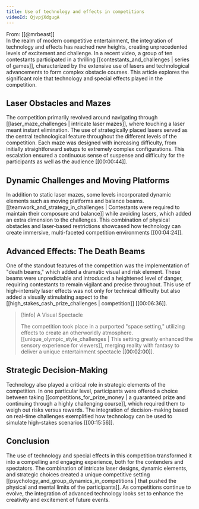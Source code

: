 ```yaml
---
title: Use of technology and effects in competitions
videoId: QjvpjXdgugA
---
```


From: [[@mrbeast]] <br/> 
In the realm of modern competitive entertainment, the integration of technology and effects has reached new heights, creating unprecedented levels of excitement and challenge. In a recent video, a group of ten contestants participated in a thrilling [[contestants_and_challenges | series of games]], characterized by the extensive use of lasers and technological advancements to form complex obstacle courses. This article explores the significant role that technology and special effects played in the competition.

## Laser Obstacles and Mazes

The competition primarily revolved around navigating through [[laser_maze_challenges | intricate laser mazes]], where touching a laser meant instant elimination. The use of strategically placed lasers served as the central technological feature throughout the different levels of the competition. Each maze was designed with increasing difficulty, from initially straightforward setups to extremely complex configurations. This escalation ensured a continuous sense of suspense and difficulty for the participants as well as the audience [<a class="yt-timestamp" data-t="00:00:44">[00:00:44]</a>].

## Dynamic Challenges and Moving Platforms

In addition to static laser mazes, some levels incorporated dynamic elements such as moving platforms and balance beams. [[teamwork_and_strategy_in_challenges | Contestants were required to maintain their composure and balance]] while avoiding lasers, which added an extra dimension to the challenges. This combination of physical obstacles and laser-based restrictions showcased how technology can create immersive, multi-faceted competition environments [<a class="yt-timestamp" data-t="00:04:24">[00:04:24]</a>].

## Advanced Effects: The Death Beams

One of the standout features of the competition was the implementation of "death beams," which added a dramatic visual and risk element. These beams were unpredictable and introduced a heightened level of danger, requiring contestants to remain vigilant and precise throughout. This use of high-intensity laser effects was not only for technical difficulty but also added a visually stimulating aspect to the [[high_stakes_cash_prize_challenges | competition]] [<a class="yt-timestamp" data-t="00:06:36">[00:06:36]</a>].

> [!info] A Visual Spectacle
>
> The competition took place in a purported "space setting," utilizing effects to create an otherworldly atmosphere. [[unique_olympic_style_challenges | This setting greatly enhanced the sensory experience for viewers]], merging reality with fantasy to deliver a unique entertainment spectacle [<a class="yt-timestamp" data-t="00:02:00">[00:02:00]</a>].

## Strategic Decision-Making

Technology also played a critical role in strategic elements of the competition. In one particular level, participants were offered a choice between taking [[competitions_for_prize_money | a guaranteed prize and continuing through a highly challenging course]], which required them to weigh out risks versus rewards. The integration of decision-making based on real-time challenges exemplified how technology can be used to simulate high-stakes scenarios [<a class="yt-timestamp" data-t="00:15:56">[00:15:56]</a>].

## Conclusion

The use of technology and special effects in this competition transformed it into a compelling and engaging experience, both for the contenders and spectators. The combination of intricate laser designs, dynamic elements, and strategic choices created a unique competitive setting [[psychology_and_group_dynamics_in_competitions | that pushed the physical and mental limits of the participants]]. As competitions continue to evolve, the integration of advanced technology looks set to enhance the creativity and excitement of future events.